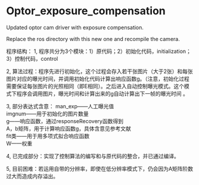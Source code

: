 # Optor_exposure_compensation
Updated optor cam driver with exposure compensation.

Replace the ros directory with this new one and recompile the camera.

程序结构：
1, 程序共分为3个模块：1）原代码；2）初始化代码，initialization；3）控制代码，control  

2, 算法过程：程序先进行初始化，这个过程会存入若干张图片（大于2张）和每张图片对应的曝光时间，并调用初始化代码计算出响应函数g。（注意，初始化过程需要保证每张图片的光照相同（即E相同）。之后进入自动控制曝光模式。这个模式下程序会调用图片，曝光时间和计算出来的g自动计算出下一帧的曝光时间 。  

3, 部分表达式含意：
  man_exp——人工曝光值  
  imgnum——用于初始化的图片数量  
  g——响应函数，通过responseRecovery函数得到  
  A，b矩阵，用于计算响应函数g，具体含意见参考文献  
  fit类——用于用多项式拟合响应函数  
  W——权重  
  
4, 已完成部分：实现了控制算法的编写和与原代码的整合，并已通过编译。

5, 目前困难：若运用自带的分辨率，即使在低分辨率模式下，仍会因为A矩阵阶数过大而造成内存溢出。
  
  
